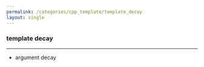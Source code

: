 ```yaml
---
permalink: /categories/cpp_template/template_decay
layout: single
---
```

### template decay
---
- argument decay